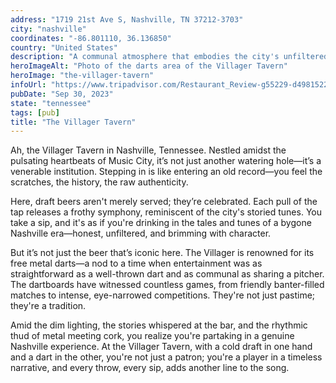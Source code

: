 ```yaml
---
address: "1719 21st Ave S, Nashville, TN 37212-3703"
city: "nashville"
coordinates: "-86.801110, 36.136850"
country: "United States"
description: "A communal atmosphere that embodies the city's unfiltered character"
heroImageAlt: "Photo of the darts area of the Villager Tavern"
heroImage: "the-villager-tavern"
infoUrl: "https://www.tripadvisor.com/Restaurant_Review-g55229-d4981522-Reviews-The_Villager_Tavern-Nashville_Davidson_County_Tennessee.html"
pubDate: "Sep 30, 2023"
state: "tennessee"
tags: [pub]
title: "The Villager Tavern"
---
```


Ah, the Villager Tavern in Nashville, Tennessee. Nestled amidst the pulsating heartbeats of Music City, it’s not just another watering hole—it’s a venerable institution. Stepping in is like entering an old record—you feel the scratches, the history, the raw authenticity.

Here, draft beers aren't merely served; they’re celebrated. Each pull of the tap releases a frothy symphony, reminiscent of the city's storied tunes. You take a sip, and it's as if you're drinking in the tales and tunes of a bygone Nashville era—honest, unfiltered, and brimming with character.

But it’s not just the beer that’s iconic here. The Villager is renowned for its free metal darts—a nod to a time when entertainment was as straightforward as a well-thrown dart and as communal as sharing a pitcher. The dartboards have witnessed countless games, from friendly banter-filled matches to intense, eye-narrowed competitions. They're not just pastime; they're a tradition.

Amid the dim lighting, the stories whispered at the bar, and the rhythmic thud of metal meeting cork, you realize you're partaking in a genuine Nashville experience. At the Villager Tavern, with a cold draft in one hand and a dart in the other, you're not just a patron; you're a player in a timeless narrative, and every throw, every sip, adds another line to the song.
